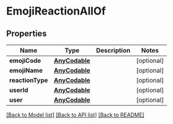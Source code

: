# EmojiReactionAllOf

## Properties
Name | Type | Description | Notes
------------ | ------------- | ------------- | -------------
**emojiCode** | [**AnyCodable**](.md) |  | [optional] 
**emojiName** | [**AnyCodable**](.md) |  | [optional] 
**reactionType** | [**AnyCodable**](.md) |  | [optional] 
**userId** | [**AnyCodable**](.md) |  | [optional] 
**user** | [**AnyCodable**](.md) |  | [optional] 

[[Back to Model list]](../README.md#documentation-for-models) [[Back to API list]](../README.md#documentation-for-api-endpoints) [[Back to README]](../README.md)


